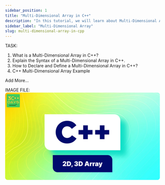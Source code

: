 ```yaml
---
sidebar_position: 1
title: "Multi-Dimensional Array in C++"
description: "In this tutorial, we will learn about Multi-Dimensional Arrays in C++ programming with the help of examples. A multi-dimensional array is an array of arrays. In C++, we can create a two-dimensional array, three-dimensional array, and so on."
sidebar_label: "Multi-Dimensional Array"
slug: multi-dimensional-array-in-cpp
---
```


TASK:

1. What is a Multi-Dimensional Array in C++?
2. Explain the Syntax of a Multi-Dimensional Array in C++.
3. How to Declare and Define a Multi-Dimensional Array in C++?
4. C++ Multi-Dimensional Array Example

Add More...

IMAGE FILE:
![Multidimentional-array](../../static/img/day-10/multidimentional-array.png)

